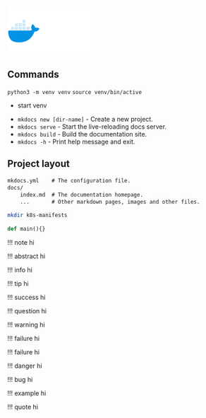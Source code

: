 <h1 style="display: flex; align-items: center; gap: 10px;">

  <img src="../assets/docker.gif" alt="Docker" width="200">
</h1>


## Commands

`python3 -m venv venv` 
`source venv/bin/active`
- start venv


* `mkdocs new [dir-name]` - Create a new project.
* `mkdocs serve` - Start the live-reloading docs server.
* `mkdocs build` - Build the documentation site.
* `mkdocs -h` - Print help message and exit.

## Project layout

    mkdocs.yml    # The configuration file.
    docs/
        index.md  # The documentation homepage.
        ...       # Other markdown pages, images and other files.



```sh title="create_folder.sh" linenums="1"
mkdir k8s-manifests 
```

``` py title="main.py"  linenums="1"
def main(){}
```

!!! note
    hi

!!! abstract
    hi

!!! info
    hi

!!! tip
    hi

!!! success
    hi

!!! question
    hi

!!! warning
    hi

!!! failure
    hi


!!! failure
    hi


!!! danger
    hi

!!! bug
    hi

!!! example 
    hi

!!! quote
    hi
